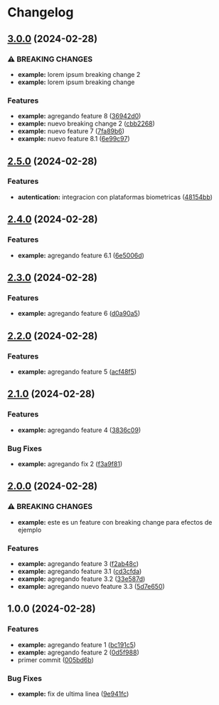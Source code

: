 # Changelog

## [3.0.0](https://github.com/carlosxplor/release-please-example/compare/v2.5.0...v3.0.0) (2024-02-28)


### ⚠ BREAKING CHANGES

* **example:** lorem ipsum breaking change 2
* **example:** lorem ipsum breaking change

### Features

* **example:** agregando feature 8 ([36942d0](https://github.com/carlosxplor/release-please-example/commit/36942d04f87a1ee34a281bacb838f9ac39677cb9))
* **example:** nuevo breaking change 2 ([cbb2268](https://github.com/carlosxplor/release-please-example/commit/cbb2268b40dd8350eb8e246ef8d26a123086a5d6))
* **example:** nuevo feature 7 ([7fa89b6](https://github.com/carlosxplor/release-please-example/commit/7fa89b6f86d13b7d28854848953ee2c84a1c16bc))
* **example:** nuevo feature 8.1 ([6e99c97](https://github.com/carlosxplor/release-please-example/commit/6e99c977c1622a21ef000c83dee6212911b34367))

## [2.5.0](https://github.com/carlosxplor/release-please-example/compare/v2.4.0...v2.5.0) (2024-02-28)


### Features

* **autentication:** integracion con plataformas biometricas ([48154bb](https://github.com/carlosxplor/release-please-example/commit/48154bb1e3ab19ad255b3f8c32facd284255c323))

## [2.4.0](https://github.com/carlosxplor/release-please-example/compare/v2.3.0...v2.4.0) (2024-02-28)


### Features

* **example:** agregando feature 6.1 ([6e5006d](https://github.com/carlosxplor/release-please-example/commit/6e5006d21906ab80ef7305359cf126279f749f16))

## [2.3.0](https://github.com/carlosxplor/release-please-example/compare/v2.2.0...v2.3.0) (2024-02-28)


### Features

* **example:** agregando feature 6 ([d0a90a5](https://github.com/carlosxplor/release-please-example/commit/d0a90a5c0d829c554a612c48a74133b2908a4371))

## [2.2.0](https://github.com/carlosxplor/release-please-example/compare/v2.1.0...v2.2.0) (2024-02-28)


### Features

* **example:** agregando feature 5 ([acf48f5](https://github.com/carlosxplor/release-please-example/commit/acf48f5907c4346770193b630bc013750bcb5a5f))

## [2.1.0](https://github.com/carlosxplor/release-please-example/compare/v2.0.0...v2.1.0) (2024-02-28)


### Features

* **example:** agregando feature 4 ([3836c09](https://github.com/carlosxplor/release-please-example/commit/3836c096fdf38aebdeb365eb889c924070f7fbc2))


### Bug Fixes

* **example:** agregando fix 2 ([f3a9f81](https://github.com/carlosxplor/release-please-example/commit/f3a9f819e36bca706fa441c276b5512ba9334753))

## [2.0.0](https://github.com/carlosxplor/release-please-example/compare/v1.0.0...v2.0.0) (2024-02-28)


### ⚠ BREAKING CHANGES

* **example:** este es un feature con breaking change para efectos de ejemplo

### Features

* **example:** agregando feature 3 ([f2ab48c](https://github.com/carlosxplor/release-please-example/commit/f2ab48cb353e9d86260cb485ec0f9134da3daf7c))
* **example:** agregando feature 3.1 ([cd3cfda](https://github.com/carlosxplor/release-please-example/commit/cd3cfdaf3b20611268451d465eb89abf9382d7e5))
* **example:** agregando feature 3.2 ([33e587d](https://github.com/carlosxplor/release-please-example/commit/33e587d44d114ae16b98da0a721e19dd91b612ff))
* **example:** agregando nuevo feature 3.3 ([5d7e650](https://github.com/carlosxplor/release-please-example/commit/5d7e6506428c9effe5e1da01f8504c19b3e85e13))

## 1.0.0 (2024-02-28)


### Features

* **example:** agregando feature 1 ([bc191c5](https://github.com/carlosxplor/release-please-example/commit/bc191c5a1da465633df6ba39bcbf44d038a6d233))
* **example:** agregando feature 2 ([0d5f988](https://github.com/carlosxplor/release-please-example/commit/0d5f988c21317a7047a0175ea48828d4e1d1c890))
* primer commit ([005bd6b](https://github.com/carlosxplor/release-please-example/commit/005bd6b4a681e8262833d0fed121dec2cfeb99d1))


### Bug Fixes

* **example:** fix de ultima linea ([9e941fc](https://github.com/carlosxplor/release-please-example/commit/9e941fcbb1ce9a21a2ef783a9fd8d6f1d3a6e3ed))
